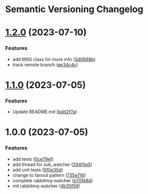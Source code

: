 # Semantic Versioning Changelog

# [1.2.0](https://github.com/pycasbin/rabbitmq-watcher/compare/v1.1.0...v1.2.0) (2023-07-10)


### Features

* add MSG class for more info ([3d0698b](https://github.com/pycasbin/rabbitmq-watcher/commit/3d0698b1992216d4fd413e5d6f9857d25da3e014))
* track remote branch ([ee34c4c](https://github.com/pycasbin/rabbitmq-watcher/commit/ee34c4cfed6342f6d0732117e9c402528c83e3ab))

# [1.1.0](https://github.com/pycasbin/rabbitmq-watcher/compare/v1.0.0...v1.1.0) (2023-07-05)


### Features

* Update README.md ([bdd2f7a](https://github.com/pycasbin/rabbitmq-watcher/commit/bdd2f7a62e32dea7cf91df4100864349aa806494))

# 1.0.0 (2023-07-05)


### Features

* add tests ([0ce79ef](https://github.com/pycasbin/rabbitmq-watcher/commit/0ce79ef9e451f5fdd7d56c74b08ddafe86b0cfb3))
* add thread for sub_watcher ([294f5e5](https://github.com/pycasbin/rabbitmq-watcher/commit/294f5e53296ceee428a29437d91616394da2b151))
* add unit tests ([5f0e35d](https://github.com/pycasbin/rabbitmq-watcher/commit/5f0e35d4ad6c69d5a8b62e106b02bfd69a4c8d1c))
* change to fanout pattern ([735e7f4](https://github.com/pycasbin/rabbitmq-watcher/commit/735e7f44b393cf2be4c698f2939feb26c18f1947))
* complete rabbitmq-watcher ([b70f48d](https://github.com/pycasbin/rabbitmq-watcher/commit/b70f48d1e6ebdb7c9b3961e0ffd2b83fbfb554de))
* init rabbitmq-watcher ([4b35f59](https://github.com/pycasbin/rabbitmq-watcher/commit/4b35f597dd822cfa1414dbb76e8739d715be4d57))
